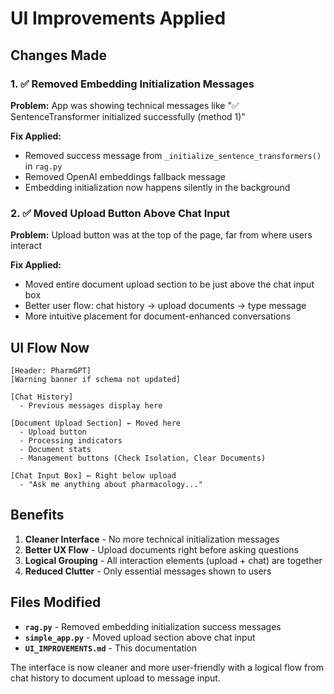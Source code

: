 # UI Improvements Applied

## Changes Made

### 1. ✅ Removed Embedding Initialization Messages
**Problem:** App was showing technical messages like "✅ SentenceTransformer initialized successfully (method 1)"

**Fix Applied:**
- Removed success message from `_initialize_sentence_transformers()` in `rag.py`
- Removed OpenAI embeddings fallback message
- Embedding initialization now happens silently in the background

### 2. ✅ Moved Upload Button Above Chat Input
**Problem:** Upload button was at the top of the page, far from where users interact

**Fix Applied:**
- Moved entire document upload section to be just above the chat input box
- Better user flow: chat history → upload documents → type message
- More intuitive placement for document-enhanced conversations

## UI Flow Now

```
[Header: PharmGPT]
[Warning banner if schema not updated]

[Chat History]
  - Previous messages display here

[Document Upload Section] ← Moved here
  - Upload button
  - Processing indicators
  - Document stats
  - Management buttons (Check Isolation, Clear Documents)

[Chat Input Box] ← Right below upload
  - "Ask me anything about pharmacology..."
```

## Benefits

1. **Cleaner Interface** - No more technical initialization messages
2. **Better UX Flow** - Upload documents right before asking questions
3. **Logical Grouping** - All interaction elements (upload + chat) are together
4. **Reduced Clutter** - Only essential messages shown to users

## Files Modified

- **`rag.py`** - Removed embedding initialization success messages
- **`simple_app.py`** - Moved upload section above chat input
- **`UI_IMPROVEMENTS.md`** - This documentation

The interface is now cleaner and more user-friendly with a logical flow from chat history to document upload to message input.
